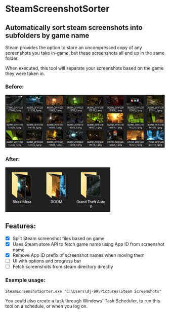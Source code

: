 # SteamScreenshotSorter
## Automatically sort steam screenshots into subfolders by game name
Steam provides the option to store an uncompressed copy of any screenshots you take in-game, but these screenshots all end up in the same folder.

When executed, this tool will separate your screenshots based on the game they were taken in.

### Before:

![Before](/screenshots/before.png)

### After:

![After](/screenshots/after.png)

## Features:

- [x] Split Steam screenshot files based on game
- [x] Uses Steam store API to fetch game name using App ID from screenshot name
- [x] Remove App ID prefix of screenshot names when moving them
- [ ] UI with options and progress bar
- [ ] Fetch screenshots from steam directory directly

### Example usage:

`SteamScreenshotSorter.exe "C:\Users\dj-99\Pictures\Steam Screenshots"`

You could also create a task through Windows' Task Scheduler, to run this tool on a schedule, or when you log on.
